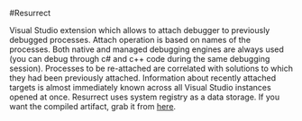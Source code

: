 #Resurrect

Visual Studio extension which allows to attach debugger to previously debugged processes. Attach operation is based on names of the processes. Both native and managed debugging engines are always used (you can debug through c# and c++ code during the same debugging session). Processes to be re-attached are correlated with solutions to which they had been previously attached. Information about recently attached targets is almost immediately known across all Visual Studio instances opened at once. Resurrect uses system registry as a data storage. If you want the compiled artifact, grab it from [here](http://visualstudiogallery.msdn.microsoft.com/043c7c91-e127-4616-bce0-39b869cee4b3).
